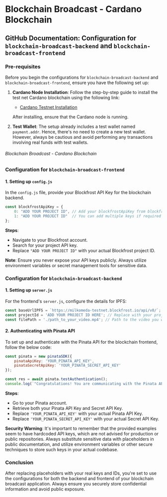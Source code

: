 #  Blockchain Broadcast - Cardano Blockchain

## GitHub Documentation: Configuration for `blockchain-broadcast-backend` and `blockchain-broadcast-frontend`

### Pre-requisites

Before you begin the configurations for `blockchain-broadcast-backend` and `blockchain-broadcast-frontend`, ensure you have the following set up:

1. **Cardano Node Installation**: Follow the step-by-step guide to install the test net Cardano blockchain using the following link: 
   - [Cardano Testnet Installation](https://github.com/RushiChavan-dev/cardano_installation)
   
   After installing, ensure that the Cardano node is running.

2. **Test Wallet**: The setup already includes a test wallet named `payment.addr`. Hence, there's no need to create a new test wallet. However, always be cautious and avoid performing any transactions involving real funds with test wallets.

###### Blockchain Broadcast - Cardano Blockchain

### Configuration for `blockchain-broadcast-frontend`

#### 1. Setting up `config.js`

In the `config.js` file, provide your Blockfrost API Key for the blockchain backend.

```javascript
const blockfrostApiKey = {
    0: "ADD YOUR PROJECT ID", // Add your blockfrostApiKey from blockfrost
    1: "ADD YOUR PROJECT ID"  // You can add multiple keys if required
};
```

**Steps**:

- Navigate to your Blockfrost account.
- Search for your project API key.
- Replace `"ADD YOUR PROJECT ID"` with your actual Blockfrost project ID.

**Note**: Ensure you never expose your API keys publicly. Always utilize environment variables or secret management tools for sensitive data.


### Configuration for `blockchain-broadcast-backend`

#### 1. Setting up `server.js`

For the frontend's `server.js`, configure the details for IPFS:

```javascript
const baseUrlIPFS = `https://milkomeda-testnet.blockfrost.io/api/v0/`;
const projectId = 'ADD YOUR PROJECT ID HERE'; // Replace with your project ID
const filePath = './path_to_your_video.mp4'; // Path to the video you wish to upload to IPFS
```

#### 2. Authenticating with Pinata API

To set up and authenticate with the Pinata API for the blockchain frontend, follow the below code:

```javascript
const pinata = new pinataSDK({ 
    pinataApiKey: 'YOUR_PINATA_API_KEY', 
    pinataSecretApiKey: 'YOUR_PINATA_SECRET_API_KEY' 
});

const res = await pinata.testAuthentication();
console.log(`"Congratulations! You are communicating with the Pinata API"! ${res}`);
```

**Steps**:

- Go to your Pinata account.
- Retrieve both your Pinata API Key and Secret API Key.
- Replace `'YOUR_PINATA_API_KEY'` with your actual Pinata API Key.
- Replace `'YOUR_PINATA_SECRET_API_KEY'` with your actual Secret API Key.

**Security Warning**: It's important to remember that the provided examples seem to have hardcoded API keys, which are not advised for production or public repositories. Always substitute sensitive data with placeholders in public documentation, and utilize environment variables or other secure techniques to store such keys in your actual codebase.

### Conclusion

After replacing placeholders with your real keys and IDs, you're set to use the configurations for both the backend and frontend of your blockchain broadcast application. Always ensure you securely store confidential information and avoid public exposure.

